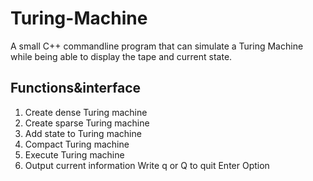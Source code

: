 # Turing-Machine
A small  C++ commandline program that can simulate a Turing Machine while
being able to display the tape and current state.

## Functions&interface

1. Create dense Turing machine
2. Create sparse Turing machine
3. Add state to Turing machine
4. Compact Turing machine
5. Execute Turing machine
6. Output current information
Write q or Q to quit
Enter Option



